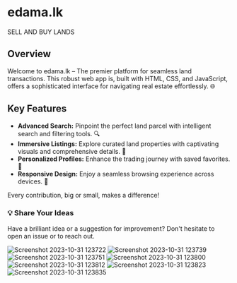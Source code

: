 # edama.lk
SELL AND BUY LANDS

## Overview

Welcome to edama.lk – The premier platform for seamless land transactions. This robust web app is, built with HTML, CSS, and JavaScript, offers a sophisticated interface for navigating real estate effortlessly. 🌐

## Key Features

- **Advanced Search:** Pinpoint the perfect land parcel with intelligent search and filtering tools. 🔍
- **Immersive Listings:** Explore curated land properties with captivating visuals and comprehensive details. 🏡
- **Personalized Profiles:** Enhance the trading journey with saved favorites. 👤
- **Responsive Design:** Enjoy a seamless browsing experience across devices. 📱

Every contribution, big or small, makes a difference!

### 💡 Share Your Ideas
Have a brilliant idea or a suggestion for improvement? Don't hesitate to open an issue or to reach out.


![Screenshot 2023-10-31 123722](https://github.com/pasindu-2002/edma.lk/assets/87941322/d2a15122-a59c-4ac0-ba95-2b11894e792f)
![Screenshot 2023-10-31 123739](https://github.com/pasindu-2002/edma.lk/assets/87941322/b972636c-12c6-4c58-b9a5-91184b496d75)
![Screenshot 2023-10-31 123751](https://github.com/pasindu-2002/edma.lk/assets/87941322/b98d3095-d10d-45b0-9d3c-c3023c553369)
![Screenshot 2023-10-31 123800](https://github.com/pasindu-2002/edma.lk/assets/87941322/d5f40c75-7afd-456a-8bf3-38336b22babe)
![Screenshot 2023-10-31 123812](https://github.com/pasindu-2002/edma.lk/assets/87941322/29550a0c-22d9-438f-bc06-120f58667ec1)
![Screenshot 2023-10-31 123823](https://github.com/pasindu-2002/edma.lk/assets/87941322/b9d827ba-93c1-4d5c-954d-41623a0c9f8e)
![Screenshot 2023-10-31 123835](https://github.com/pasindu-2002/edma.lk/assets/87941322/47bb3687-68b7-4924-8e8b-5dc23b949707)
